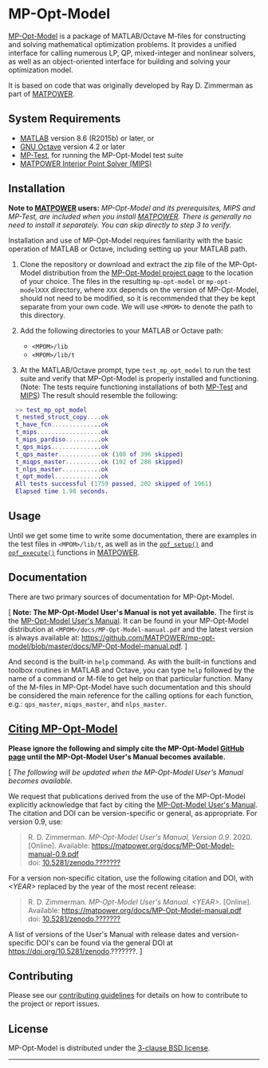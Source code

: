 MP-Opt-Model
============

[MP-Opt-Model][1] is a package of MATLAB/Octave M-files for constructing
and solving mathematical optimization problems. It provides a unified
interface for calling numerous LP, QP, mixed-integer and nonlinear
solvers, as well as an object-oriented interface for building and
solving your optimization model.

It is based on code that was originally developed by Ray D. Zimmerman as
part of [MATPOWER][2].


System Requirements
-------------------

*   [MATLAB][3] version 8.6 (R2015b) or later, or
*   [GNU Octave][4] version 4.2 or later
*   [MP-Test][5], for running the MP-Opt-Model test suite
*   [MATPOWER Interior Point Solver (MIPS)][6]


Installation
------------

**Note to [MATPOWER][2] users:** _MP-Opt-Model and its prerequisites, MIPS
and MP-Test, are included when you install [MATPOWER][2]. There is generally
no need to install it separately. You can skip directly to step 3 to verify._

Installation and use of MP-Opt-Model requires familiarity with the basic operation
of MATLAB or Octave, including setting up your MATLAB path.

1.  Clone the repository or download and extract the zip file of the MP-Opt-Model
    distribution from the [MP-Opt-Model project page][1] to the location of your
    choice. The files in the resulting `mp-opt-model` or `mp-opt-modelXXX` directory,
    where `XXX` depends on the version of MP-Opt-Model, should not need to be
    modified, so it is recommended that they be kept separate from your
    own code. We will use `<MPOM>` to denote the path to this directory.

2.  Add the following directories to your MATLAB or Octave path:
    *   `<MPOM>/lib`
    *   `<MPOM>/lib/t`

3.  At the MATLAB/Octave prompt, type `test_mp_opt_model` to run the test suite and
    verify that MP-Opt-Model is properly installed and functioning. (Note: The
    tests require functioning installations of both [MP-Test][5] and
    [MIPS][6]) The result should resemble the following:
```matlab
  >> test_mp_opt_model
  t_nested_struct_copy....ok
  t_have_fcn..............ok
  t_mips..................ok
  t_mips_pardiso..........ok
  t_qps_mips..............ok
  t_qps_master............ok (100 of 396 skipped)
  t_miqps_master..........ok (102 of 288 skipped)
  t_nlps_master...........ok
  t_opt_model.............ok
  All tests successful (1759 passed, 202 skipped of 1961)
  Elapsed time 1.98 seconds.
```

Usage
-----

Until we get some time to write some documentation, there are examples in the
test files in `<MPOM>/lib/t`, as well as in the [`opf_setup()`][12] and
[`opf_execute()`][13] functions in [MATPOWER][2].


Documentation
-------------

There are two primary sources of documentation for MP-Opt-Model.

[ **Note: The MP-Opt-Model User's Manual is not yet available.** The
first is the [MP-Opt-Model User's Manual][7]. It can be found in your
MP-Opt-Model distribution at
`<MPOM>/docs/MP-Opt-Model-manual.pdf` and the latest version is
always available at:
<https://github.com/MATPOWER/mp-opt-model/blob/master/docs/MP-Opt-Model-manual.pdf>. ]

And second is the built-in `help` command. As with the built-in
functions and toolbox routines in MATLAB and Octave, you can type `help`
followed by the name of a command or M-file to get help on that particular
function. Many of the M-files in MP-Opt-Model have such documentation and this
should be considered the main reference for the calling options for each
function, e.g.: `qps_master`, `miqps_master`, and `nlps_master`.


[Citing MP-Opt-Model][10]
-------------------------

**Please ignore the following and simply cite the MP-Opt-Model [GitHub page][1] until the MP-Opt-Model User's Manual
becomes available.**

[ *The following will be updated when the MP-Opt-Model User's Manual becomes available.*

We request that publications derived from the use of the MP-Opt-Model
explicitly acknowledge that fact by citing the [MP-Opt-Model User's Manual][7].
The citation and DOI can be version-specific or general, as appropriate.
For version 0.9, use:

>   R. D. Zimmerman. *MP-Opt-Model User's Manual, Version 0.9*. 2020.
    [Online]. Available: https://matpower.org/docs/MP-Opt-Model-manual-0.9.pdf  
    doi: [10.5281/zenodo.???????](https://doi.org/10.5281/zenodo.???????)

For a version non-specific citation, use the following citation and DOI,
with *\<YEAR\>* replaced by the year of the most recent release:

>   R. D. Zimmerman. *MP-Opt-Model User's Manual*. *\<YEAR\>*.
    [Online]. Available: https://matpower.org/docs/MP-Opt-Model-manual.pdf  
    doi: [10.5281/zenodo.???????][11]

A list of versions of the User's Manual with release dates and
version-specific DOI's can be found via the general DOI at
https://doi.org/10.5281/zenodo.???????.
]

Contributing
------------

Please see our [contributing guidelines][8] for details on how to
contribute to the project or report issues.

License
-------

MP-Opt-Model is distributed under the [3-clause BSD license][9].

----
[1]: https://github.com/MATPOWER/mp-opt-model
[2]: https://matpower.org/
[3]: https://www.mathworks.com/
[4]: https://www.gnu.org/software/octave/
[5]: https://github.com/MATPOWER/mptest
[6]: https://github.com/MATPOWER/mips
[7]: docs/MP-Opt-Model-manual.pdf
[8]: CONTRIBUTING.md
[9]: LICENSE
[10]: CITATION
[11]: https://doi.org/10.5281/zenodo.???????
[12]: https://github.com/MATPOWER/matpower/blob/master/lib/opf_setup.m
[13]: https://github.com/MATPOWER/matpower/blob/master/lib/opf_execute.m